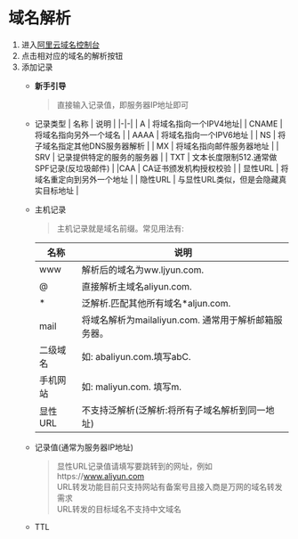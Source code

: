 # 域名解析

1. 进入[阿里云域名控制台](https://dc.console.aliyun.com/)
2. 点击相对应的域名的解析按钮
3. 添加记录
    - **新手引导**
        > 直接输入记录值，即服务器IP地址即可
    - 记录类型
        | 名称 | 说明 |
        |-|-|
        | A | 将域名指向一个IPV4地址|
        | CNAME | 将域名指向另外一个域名 |
        | AAAA | 将域名指向一个IPV6地址 |
        | NS | 将子域名指定其他DNS服务器解析 |
        | MX | 将域名指向邮件服务器地址 |
        | SRV | 记录提供特定的服务的服务器 |
        | TXT | 文本长度限制512.通常做SPF记录(反垃圾邮件) |
        |CAA |  CA证书颁发机构授权校验 |
        | 显性URL | 将域名重定向到另外一个地址 |
        | 隐性URL | 与显性URL类似，但是会隐藏真实目标地址 |
    
    - 主机记录
        > 主机记录就是域名前缀。常见用法有:

        | 名称 | 说明 |
        |-|-|
        | www | 解析后的域名为ww.ljyun.com. |
        | @ | 直接解析主域名aliyun.com. |
        | * | 泛解析.匹配其他所有域名*aljun.com. |
        | mail | 将域名解析为mailaliyun.com. 通常用于解析邮箱服务器。 |
        | 二级域名 | 如: abaliyun.com.填写abC. |
        | 手机网站 | 如: maliyun.com. 填写m. |
        | 显性URL | 不支持泛解析(泛解析:将所有子域名解析到同一地址) |
    - 记录值(通常为服务器IP地址)
        > 显性URL记录值请填写要跳转到的网址，例如https://www.aliyun.com     
        > URL转发功能目前只支持网站有备案号且接入商是万网的域名转发需求     
        > URL转发的目标域名不支持中文域名
    - TTL